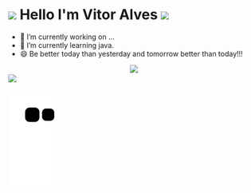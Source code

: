 <h1>
<img src="https://media.giphy.com/media/hvRJCLFzcasrR4ia7z/giphy.gif" width="28">
Hello I'm Vitor Alves <img src="https://media.giphy.com/media/12oufCB0MyZ1Go/giphy.gif" width="50">
</h1>

- 🔭 I’m currently working on ...
- 🌱 I’m currently learning java.
- 😄 Be better today than yesterday and tomorrow better than today!!!

<div align="center">
  <a href="https://github.com/VitorEAFarias">
  <img height="180em" src="https://github-readme-stats.vercel.app/api?username=VitorEAFarias&show_icons=true&theme=dracula&include_all_commits=true&count_private=true"/>
</div>

<div>
  <a href="https://www.linkedin.com/in/VitorEAFarias" target="_blank"><img src="https://img.shields.io/badge/-LinkedIn-%230077B5?style=for-the-badge&logo=linkedin&logoColor=white" target="_blank"></a> 
  
   ![Snake animation](https://github.com/VitorEAFarias/VitorEAFarias/blob/output/github-contribution-grid-snake.svg)
  
</div>
